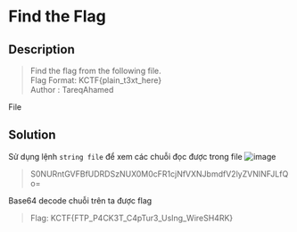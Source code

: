 # Find the Flag
## Description
> Find the flag from the following file.       
> Flag Format: KCTF{plain_t3xt_here}                
> Author : TareqAhamed

File
## Solution
Sử dụng lệnh `string file` để xem các chuỗi đọc được trong file
![image](https://user-images.githubusercontent.com/62021009/150683327-e01bd491-7644-4473-861b-210258952dc8.png)
> S0NURntGVFBfUDRDSzNUX0M0cFR1cjNfVXNJbmdfV2lyZVNINFJLfQo=

Base64 decode chuỗi trên ta được flag
> Flag: KCTF{FTP_P4CK3T_C4pTur3_UsIng_WireSH4RK}
